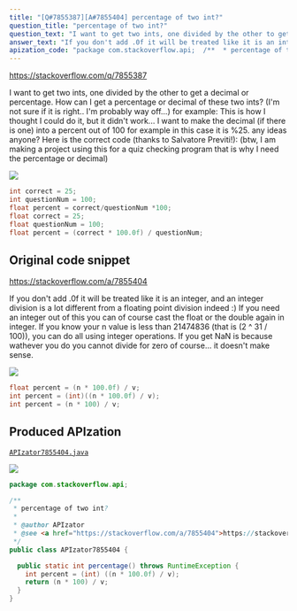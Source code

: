 ```yaml
---
title: "[Q#7855387][A#7855404] percentage of two int?"
question_title: "percentage of two int?"
question_text: "I want to get two ints, one divided by the other to get a decimal or percentage. How can I get a percentage or decimal of these two ints? (I'm not sure if it is right.. I'm probably way off...) for example: This is how I thought I could do it, but it didn't work... I want to make the decimal (if there is one) into a percent out of 100 for example in this case it is %25. any ideas anyone? Here is the correct code (thanks to Salvatore Previti!): (btw, I am making a project using this for a quiz checking program that is why I need the percentage or decimal)"
answer_text: "If you don't add .0f it will be treated like it is an integer, and an integer division is a lot different from a floating point division indeed :) If you need an integer out of this you can of course cast the float or the double again in integer. If you know your n value is less than 21474836 (that is (2 ^ 31 / 100)), you can do all using integer operations. If you get NaN is because wathever you do you cannot divide for zero of course... it doesn't make sense."
apization_code: "package com.stackoverflow.api;  /**  * percentage of two int?  *  * @author APIzator  * @see <a href=\"https://stackoverflow.com/a/7855404\">https://stackoverflow.com/a/7855404</a>  */ public class APIzator7855404 {    public static int percentage() throws RuntimeException {     int percent = (int) ((n * 100.0f) / v);     return (n * 100) / v;   } }"
---
```


https://stackoverflow.com/q/7855387

I want to get two ints, one divided by the other to get a decimal or percentage.
How can I get a percentage or decimal of these two ints?
(I&#x27;m not sure if it is right.. I&#x27;m probably way off...)
for example:
This is how I thought I could do it, but it didn&#x27;t work... I want to make the decimal (if there is one) into a percent out of 100 for example in this case it is %25. any ideas anyone?
Here is the correct code (thanks to Salvatore Previti!):
(btw, I am making a project using this for a quiz checking program that is why I need the percentage or decimal)


<div class="code-logo"><img src="/stackoverflow.png" /></div>

```java
int correct = 25;
int questionNum = 100;
float percent = correct/questionNum *100;
float correct = 25;
float questionNum = 100;
float percent = (correct * 100.0f) / questionNum;
```


## Original code snippet

https://stackoverflow.com/a/7855404

If you don&#x27;t add .0f it will be treated like it is an integer, and an integer division is a lot different from a floating point division indeed :)
If you need an integer out of this you can of course cast the float or the double again in integer.
If you know your n value is less than 21474836 (that is (2 ^ 31 / 100)), you can do all using integer operations.
If you get NaN is because wathever you do you cannot divide for zero of course... it doesn&#x27;t make sense.

<div class="code-logo"><img src="/stackoverflow.png" /></div>

```java
float percent = (n * 100.0f) / v;
int percent = (int)((n * 100.0f) / v);
int percent = (n * 100) / v;
```

## Produced APIzation

[`APIzator7855404.java`](https://github.com/pasqualesalza/apization-temp-data/raw/master/search/APIzator7855404.java)

<div class="code-logo"><img src="/apizator.png" /></div>

```java
package com.stackoverflow.api;

/**
 * percentage of two int?
 *
 * @author APIzator
 * @see <a href="https://stackoverflow.com/a/7855404">https://stackoverflow.com/a/7855404</a>
 */
public class APIzator7855404 {

  public static int percentage() throws RuntimeException {
    int percent = (int) ((n * 100.0f) / v);
    return (n * 100) / v;
  }
}

```